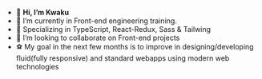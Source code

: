- 👋 **Hi, I’m Kwaku**
- 👀 I’m currently in Front-end engineering training.
- 🌱 Specializing in TypeScript, React-Redux, Sass & Tailwing 
- 💞️ I’m looking to collaborate on Front-end projects
- ⚽ My goal in the next few months is to improve in designing/developing fluid(fully responsive) and standard webapps
     using modern web technologies
<!---
syntaCorp/syntaCorp is a ✨ special ✨ repository because its `README.md` (this file) appears on your GitHub profile.
You can click the Preview link to take a look at your changes.
--->
